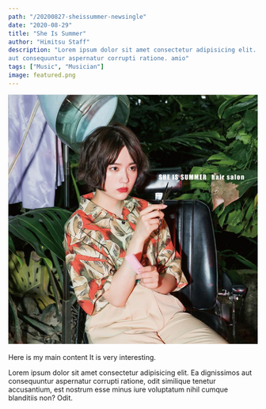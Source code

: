 ```yaml
---
path: "/20200827-sheissummer-newsingle"
date: "2020-08-29"
title: "She Is Summer"
author: "Himitsu Staff"
description: "Lorem ipsum dolor sit amet consectetur adipisicing elit. Ea dignissimos
aut consequuntur aspernatur corrupti ratione. amio"
tags: ["Music", "Musician"]
image: featured.png
---
```


![She Is Summer](./featured.png)

Here is my main content
It is very interesting.

Lorem ipsum dolor sit amet consectetur adipisicing elit. Ea dignissimos
aut consequuntur aspernatur corrupti ratione, odit similique tenetur
accusantium, est nostrum esse minus iure voluptatum nihil cumque
blanditiis non? Odit.
